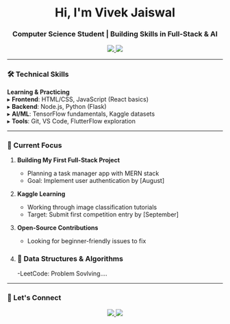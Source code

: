 <h1 align="center">Hi, I'm Vivek Jaiswal</h1>
<h3 align="center">Computer Science Student | Building Skills in Full-Stack & AI</h3>

<p align="center">
  <a href="https://linkedin.com/in/vivek-jaiswal-1277a0207">
    <img src="https://img.shields.io/badge/LinkedIn-0077B5?style=flat&logo=linkedin&logoColor=white">
  </a>
  <a href="https://leetcode.com/u/bM284mqNSW/">
    <img src="https://img.shields.io/badge/LeetCode-FFA116?style=flat&logo=leetcode&logoColor=black">
  </a>
</p>

---

### 🛠 Technical Skills
**Learning & Practicing**  
▸ **Frontend**: HTML/CSS, JavaScript (React basics)  
▸ **Backend**: Node.js, Python (Flask)  
▸ **AI/ML**: TensorFlow fundamentals, Kaggle datasets  
▸ **Tools**: Git, VS Code, FlutterFlow exploration  

---

### 📌 Current Focus
1. **Building My First Full-Stack Project**  
   - Planning a task manager app with MERN stack  
   - Goal: Implement user authentication by [August]  

2. **Kaggle Learning**  
   - Working through image classification tutorials  
   - Target: Submit first competition entry by [September]  

3. **Open-Source Contributions**  
   - Looking for beginner-friendly issues to fix  

4. ### 🧠 Data Structures & Algorithms 
   -LeetCode: Problem Sovlving....
---


### 🤝 Let's Connect
<p align="center">
  <a href="mailto:vivek.gdsc6@gmail.com">
    <img src="https://img.shields.io/badge/Email_Me-D14836?style=flat&logo=gmail&logoColor=white">
  </a>
  <a href="https://twitter.com/Sandeep86804043">
    <img src="https://img.shields.io/badge/Twitter-1DA1F2?style=flat&logo=twitter&logoColor=white">
  </a>
</p> 
<!--
**codealpha6393/codealpha6393** is a ✨ _special_ ✨ repository because its `README.md` (this file) appears on your GitHub profile.

Here are some ideas to get you started:

- 🔭 I’m currently working on ...
- 🌱 I’m currently learning ...
- 👯 I’m looking to collaborate on ...
- 🤔 I’m looking for help with ...
- 💬 Ask me about ...
- 📫 How to reach me: ...
- 😄 Pronouns: ...
- ⚡ Fun fact: ...
-->
